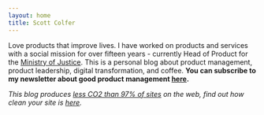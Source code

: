 ```yaml
---
layout: home
title: Scott Colfer
---
```

Love products that improve lives. I have worked on products and services with a social mission for over fifteen years - currently Head of Product for the [Ministry of Justice](https://www.gov.uk/government/organisations/ministry-of-justice/). This is a personal blog about product management, product leadership, digital transformation, and coffee. **You can subscribe to my newsletter about good product management [here](https://goodproduct.management/).**

_This blog produces [less CO2 than 97% of sites](https://www.websitecarbon.com/website/scottcolfer-com/) on the web, find out how clean your site is [here](https://www.websitecarbon.com/)._
